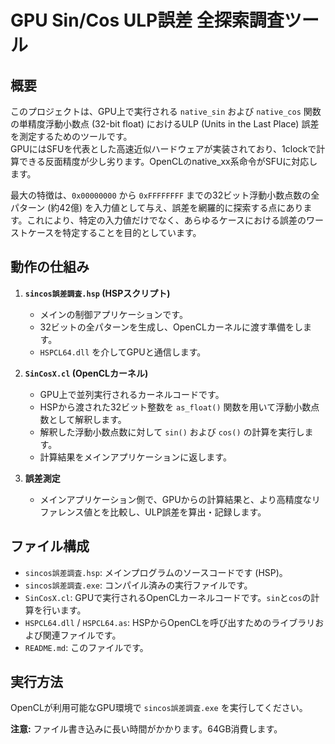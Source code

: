 # GPU Sin/Cos ULP誤差 全探索調査ツール

## 概要

このプロジェクトは、GPU上で実行される `native_sin` および `native_cos` 関数の単精度浮動小数点 (32-bit float) におけるULP (Units in the Last Place) 誤差を測定するためのツールです。  
GPUにはSFUを代表とした高速近似ハードウェアが実装されており、1clockで計算できる反面精度が少し劣ります。OpenCLのnative_xx系命令がSFUに対応します。  

最大の特徴は、`0x00000000` から `0xFFFFFFFF` までの32ビット浮動小数点数の全パターン (約42億) を入力値として与え、誤差を網羅的に探索する点にあります。これにより、特定の入力値だけでなく、あらゆるケースにおける誤差のワーストケースを特定することを目的としています。

## 動作の仕組み

1.  **`sincos誤差調査.hsp` (HSPスクリプト)**
    *   メインの制御アプリケーションです。
    *   32ビットの全パターンを生成し、OpenCLカーネルに渡す準備をします。
    *   `HSPCL64.dll` を介してGPUと通信します。

2.  **`SinCosX.cl` (OpenCLカーネル)**
    *   GPU上で並列実行されるカーネルコードです。
    *   HSPから渡された32ビット整数を `as_float()` 関数を用いて浮動小数点数として解釈します。
    *   解釈した浮動小数点数に対して `sin()` および `cos()` の計算を実行します。
    *   計算結果をメインアプリケーションに返します。

3.  **誤差測定**
    *   メインアプリケーション側で、GPUからの計算結果と、より高精度なリファレンス値とを比較し、ULP誤差を算出・記録します。

## ファイル構成

-   `sincos誤差調査.hsp`: メインプログラムのソースコードです (HSP)。
-   `sincos誤差調査.exe`: コンパイル済みの実行ファイルです。
-   `SinCosX.cl`: GPUで実行されるOpenCLカーネルコードです。`sin`と`cos`の計算を行います。
-   `HSPCL64.dll` / `HSPCL64.as`: HSPからOpenCLを呼び出すためのライブラリおよび関連ファイルです。
-   `README.md`: このファイルです。

## 実行方法

OpenCLが利用可能なGPU環境で `sincos誤差調査.exe` を実行してください。

**注意:** ファイル書き込みに長い時間がかかります。64GB消費します。
